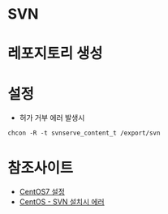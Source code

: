 # SVN

# 레포지토리 생성


# 설정
* 허가 거부 에러 발생시
```shell
chcon -R -t svnserve_content_t /export/svn
```

# 참조사이트
- [CentOS7 설정](https://wonylogs.tistory.com/entry/%EA%B0%9C%EB%B0%9C-centos-7%EC%97%90%EC%84%9C-svn-%EC%84%A4%EC%B9%98-%ED%9B%84%EC%97%90-SELinux-%EC%84%A4%EC%A0%95)
- [CentOS - SVN 설치시 에러](https://blog.hometown.co.kr/596)